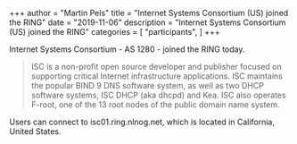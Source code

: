+++
author = "Martin Pels"
title = "Internet Systems Consortium (US) joined the RING"
date = "2019-11-06"
description = "Internet Systems Consortium (US) joined the RING"
categories = [
    "participants",
]
+++

Internet Systems Consortium - AS 1280 - joined the RING today.

> ISC is a non-profit open source developer and publisher focused on supporting critical Internet infrastructure applications. ISC maintains the popular BIND 9 DNS software system, as well as two DHCP software systems, ISC DHCP (aka dhcpd) and Kea. ISC also operates F-root, one of the 13 root nodes of the public domain name system.

Users can connect to isc01.ring.nlnog.net, which is located in California, United States.

